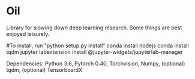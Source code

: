 # Oil

Library for slowing down deep learning research. Some things are best enjoyed leisurely.

#To install, run "python setup.py install"
conda install nodejs
conda install tqdm
jupyter labextension install @jupyter-widgets/jupyterlab-manager

Dependencies: Python 3.6, Pytorch 0.40, Torchvision, Numpy, (optional) tqdm, (optional) TensorboardX